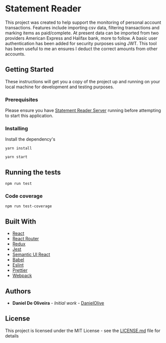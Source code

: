 # Statement Reader

This project was created to help support the monitoring of personal account transactions. Features include importing csv data, filtering transactions and marking items as paid/complete. At present data can be imported from two providers American Express and Halifax bank, more to follow. A basic user authentication has been added for security purposes using JWT. This tool has been useful to me an ensures I deduct the correct amounts from other accounts.

## Getting Started

These instructions will get you a copy of the project up and running on your local machine for development and testing purposes. 


### Prerequisites

Please ensure you have [Statement Reader Server](https://github.com/DanielOlive/statementreader-server) running before attempting to start this application.

### Installing

Install the dependency's 

```
yarn install
```

```
yarn start
```

## Running the tests

```
npm run test
```

### Code coverage

```
npm run test-coverage
```

## Built With

* [React](https://reactjs.org/)
* [React Router](https://reacttraining.com/react-router/)
* [Redux](https://redux.js.org/)
* [Jest](https://jestjs.io/)
* [Semantic UI React](https://react.semantic-ui.com/)
* [Babel](https://babeljs.io/)
* [Eslint](https://eslint.org/)
* [Prettier](https://prettier.io/)
* [Webpack](https://webpack.js.org/)


## Authors

* **Daniel De Oliveira** - *Initial work* - [DanielOlive](https://github.com/DanielOlive)

## License

This project is licensed under the MIT License - see the [LICENSE.md](LICENSE.md) file for details
